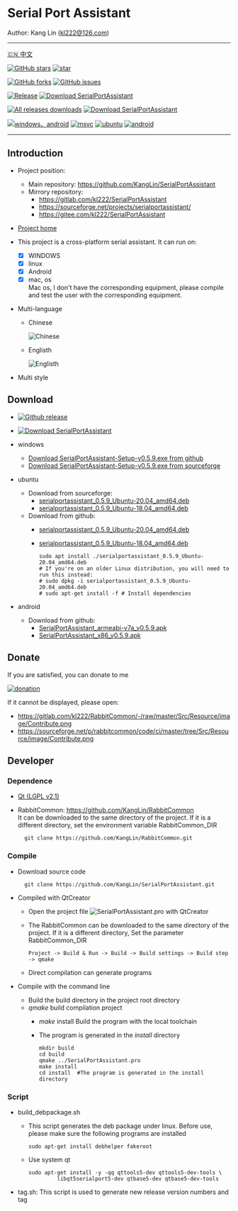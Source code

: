 # Serial Port Assistant

Author: Kang Lin (kl222@126.com)

--------------------------------

[:cn: 中文](README_zh_CN.md)

[![GitHub stars](https://img.shields.io/github/stars/KangLin/SerialPortAssistant?label=Github%20stars)](https://github.com/KangLin/SerialPortAssistant/stars)
[![star](https://gitee.com/kl222/SerialPortAssistant/badge/star.svg?theme=dark)](https://gitee.com/kl222/SerialPortAssistant/stargazers)

[![GitHub forks](https://img.shields.io/github/forks/KangLin/SerialPortAssistant)](https://github.com/KangLin/SerialPortAssistant/forks)
[![GitHub issues](https://img.shields.io/github/issues/KangLin/SerialPortAssistant)](https://github.com/KangLin/SerialPortAssistant/issues)

[![Release](https://img.shields.io/github/release/KangLin/SerialPortAssistant?label=Github%20release)](https://github.com/KangLin/SerialPortAssistant/releases/latest)
[![Download SerialPortAssistant](https://a.fsdn.com/con/app/sf-download-button)](https://sourceforge.net/projects/serialportassistant/files/latest/download)

[![All releases downloads](https://img.shields.io/github/downloads/KangLin/SerialPortAssistant/total?label=Github%20downloads)](https://github.com/KangLin/SerialPortAssistant/releases)
[![Download SerialPortAssistant](https://img.shields.io/sourceforge/dt/serialportassistant.svg?label=Sourceforge%20downloads)](https://sourceforge.net/projects/serialportassistant/files/latest/download)

[![windows、android](https://ci.appveyor.com/api/projects/status/y77e828ysqc79r9o?svg=true)](https://ci.appveyor.com/project/KangLin/serialportassistant)
[![msvc](https://github.com/KangLin/SerialPortAssistant/actions/workflows/msvc.yml/badge.svg)](https://github.com/KangLin/SerialPortAssistant/actions/workflows/msvc.yml)
[![ubuntu](https://github.com/KangLin/SerialPortAssistant/actions/workflows/ubuntu.yml/badge.svg)](https://github.com/KangLin/SerialPortAssistant/actions/workflows/ubuntu.yml)
[![android](https://github.com/KangLin/SerialPortAssistant/actions/workflows/android.yml/badge.svg)](https://github.com/KangLin/SerialPortAssistant/actions/workflows/android.yml)

--------------------------------

## Introduction
- Project position:
  + Main repository: https://github.com/KangLin/SerialPortAssistant
  + Mirrory repository:
    - https://gitlab.com/kl222/SerialPortAssistant
    - https://sourceforge.net/projects/serialportassistant/
    - https://gitee.com/kl222/SerialPortAssistant
- [Project home](http://kanglin.github.io/SerialPortAssistant)
- This project is a cross-platform serial assistant. It can run on:
  + [x] WINDOWS
  + [x] linux
  + [x] Android
  + [x] mac, os  
    Mac os, I don't have the corresponding equipment,
    please compile and test the user with the corresponding equipment.
- Multi-language
  + Chinese
  
    ![Chinese](Docs/ui-zh.jpg)

  + Englisth

    ![Englisth](Docs/ui-en.jpg)

- Multi style

## Download
- [![Github release](https://img.shields.io/github/release/KangLin/SerialPortAssistant?label=Github%20release)](https://github.com/KangLin/SerialPortAssistant/releases/latest)
- [![Download SerialPortAssistant](https://a.fsdn.com/con/app/sf-download-button)](https://sourceforge.net/projects/serialportassistant/files/latest/download) 

- windows
  + [Download SerialPortAssistant-Setup-v0.5.9.exe from github](https://github.com/KangLin/SerialPortAssistant/releases/download/v0.5.9/SerialPortAssistant-Setup-v0.5.9.exe)
  + [Download SerialPortAssistant-Setup-v0.5.9.exe from sourceforge](https://sourceforge.net/projects/serialportassistant/files/v0.5.9/SerialPortAssistant-Setup-v0.5.9.exe/download)

- ubuntu
  + Download from sourceforge:
    - [serialportassistant_0.5.9_Ubuntu-20.04_amd64.deb](https://sourceforge.net/projects/serialportassistant/files/v0.5.9/serialportassistant_0.5.9_Ubuntu-20.04_amd64.deb/download)
    - [serialportassistant_0.5.9_Ubuntu-18.04_amd64.deb](https://sourceforge.net/projects/serialportassistant/files/v0.5.9/serialportassistant_0.5.9_Ubuntu-18.04_amd64.deb/download)
  + Download from github:
    - [serialportassistant_0.5.9_Ubuntu-20.04_amd64.deb](https://github.com/KangLin/SerialPortAssistant/releases/download/v0.5.9/serialportassistant_0.5.9_Ubuntu-20.04_amd64.deb)
    - [serialportassistant_0.5.9_Ubuntu-18.04_amd64.deb](https://github.com/KangLin/SerialPortAssistant/releases/download/v0.5.9/serialportassistant_0.5.9_Ubuntu-18.04_amd64.deb)

          sudo apt install ./serialportassistant_0.5.9_Ubuntu-20.04_amd64.deb
          # If you're on an older Linux distribution, you will need to run this instead:         
          # sudo dpkg -i serialportassistant_0.5.9_Ubuntu-20.04_amd64.deb
          # sudo apt-get install -f # Install dependencies

- android
  + Download from github:
    - [SerialPortAssistant_armeabi-v7a_v0.5.9.apk](https://github.com/KangLin/SerialPortAssistant/releases/download/v0.5.9/SerialPortAssistant_armeabi-v7a_v0.5.9.apk)
    - [SerialPortAssistant_x86_v0.5.9.apk](https://github.com/KangLin/SerialPortAssistant/releases/download/v0.5.9/SerialPortAssistant_x86_v0.5.9.apk)

## Donate  
If you are satisfied, you can donate to me


[![donation](https://github.com/KangLin/RabbitCommon/raw/master/Src/Resource/image/Contribute.png "donation")](https://github.com/KangLin/RabbitCommon/raw/master/Src/Resource/image/Contribute.png "donation") 

If it cannot be displayed, please open:
- https://gitlab.com/kl222/RabbitCommon/-/raw/master/Src/Resource/image/Contribute.png
- https://sourceforge.net/p/rabbitcommon/code/ci/master/tree/Src/Resource/image/Contribute.png

## Developer  
### Dependence  

+ [Qt (LGPL v2.1)](http://qt.io/)
+ RabbitCommon: https://github.com/KangLin/RabbitCommon  
  It can be downloaded to the same directory of the project.
  If it is a different directory, set the environment variable RabbitCommon_DIR 

        git clone https://github.com/KangLin/RabbitCommon.git

### Compile  
  
- Download source code

        git clone https://github.com/KangLin/SerialPortAssistant.git

- Compiled with QtCreator
  + Open the project file ![SerialPortAssistant.pro](SerialPortAssistant.pro) with QtCreator
  + The RabbitCommon can be downloaded to the same directory of the project.
    If it is a different directory, Set the parameter RabbitCommon_DIR

        Project -> Build & Run -> Build -> Build settings -> Build step -> qmake 

  + Direct compilation can generate programs
- Compile with the command line
  + Build the build directory in the project root directory
  + *qmake* build compilation project
    - *make* install Build the program with the local toolchain
    - The program is generated in the *install* directory

          mkdir build
          cd build
          qmake ../SerialPortAssistant.pro
          make install
          cd install  #The program is generated in the install directory

### Script  

- build_debpackage.sh
  + This script generates the deb package under linux.
    Before use, please make sure the following programs are installed
  
        sudo apt-get install debhelper fakeroot 
    
  + Use system qt

        sudo apt-get install -y -qq qttools5-dev qttools5-dev-tools \
                 libqt5serialport5-dev qtbase5-dev qtbase5-dev-tools

- tag.sh: This script is used to generate new release version numbers and tag
